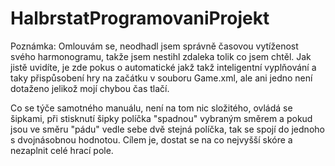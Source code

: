 # HalbrstatProgramovaniProjekt

Poznámka: 
Omlouvám se, neodhadl jsem správně časovou vytíženost svého harmonogramu, takže jsem nestihl zdaleka tolik co jsem chtěl. Jak jistě uvidíte, je zde pokus o automatické jakž takž inteligentní vyplňování a taky přispůsobení hry na začátku v souboru Game.xml, ale ani jedno není  dotaženo jelikož mojí chybou čas tlačí.

Co se týče samotného manuálu, není na tom nic složitého, ovládá se šipkami, při stisknutí šipky políčka "spadnou" vybraným směrem a pokud jsou ve směru "pádu" vedle sebe dvě stejná políčka, tak se spojí do jednoho s dvojnásobnou hodnotou. Cílem je, dostat se na co nejvyšší skóre a nezaplnit celé hrací pole.
